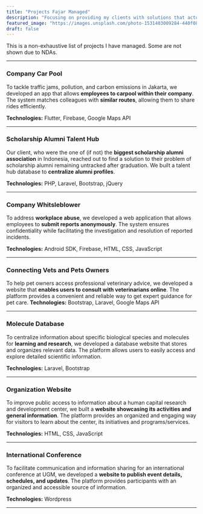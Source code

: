 ```yaml
---
title: "Projects Fajar Managed"
description: "Focusing on providing my clients with solutions that actually solve their problems"
featured_image: "https://images.unsplash.com/photo-1531403009284-440f080d1e12?q=80&w=1470&auto=format&fit=crop&ixlib=rb-4.0.3&ixid=M3wxMjA3fDB8MHxwaG90by1wYWdlfHx8fGVufDB8fHx8fA%3D%3D"
draft: false
---
```


This is a non-exhaustive list of projects I have managed. Some are not shown due to NDAs.

---

### Company Car Pool

To tackle traffic jams, pollution, and carbon emissions in Jakarta, we developed an app that allows **employees to carpool within their company**. The system matches colleagues with **similar routes**, allowing them to share rides efficiently.

**Technologies:** Flutter, Firebase, Google Maps API

---

### Scholarship Alumni Talent Hub

Our client, who were the one of (if not) the **biggest scholarship alumni association** in Indonesia, reached out to find a solution to their problem of scholarship alumni remaining untracked after graduation. We built a talent hub database to **centralize alumni profiles**.

**Technologies:** PHP, Laravel, Bootstrap, jQuery

---

### Company Whitsleblower

To address **workplace abuse**, we developed a web application that allows employees to **submit reports anonymously**. The system ensures confidentiality while facilitating the investigation and resolution of reported incidents.

**Technologies:** Android SDK, Firebase, HTML, CSS, JavaScript

---

### Connecting Vets and Pets Owners

To help pet owners access professional veterinary advice, we developed a website that **enables users to consult with veterinarians online**. The platform provides a convenient and reliable way to get expert guidance for pet care.
**Technologies:**  Bootstrap, Laravel, Google Maps API

---

### Molecule Database

To centralize information about specific biological species and molecules for **learning and research**, we developed a database website that stores and organizes relevant data. The platform allows users to easily access and explore detailed scientific information.

**Technologies:** Laravel, Bootstrap

---

### Organization Website

To improve public access to information about a human capital research and development center, we built a **website showcasing its activities and general information**. The platform provides an organized and engaging way for visitors to learn about the center, its initiatives and programs/services.

**Technologies:** HTML, CSS, JavaScript

---

### International Conference

To facilitate communication and information sharing for an international conference at UGM, we developed a **website to publish event details, schedules, and updates**. The platform provides participants with an organized and accessible source of information.

**Technologies:** Wordpress

---